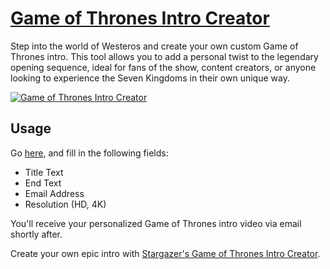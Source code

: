 # [Game of Thrones Intro Creator](https://gostargazer.com/game-of-thrones/)

Step into the world of Westeros and create your own custom Game of Thrones intro. This tool allows you to add a personal twist to the legendary opening sequence, ideal for fans of the show, content creators, or anyone looking to experience the Seven Kingdoms in their own unique way.

[![Game of Thrones Intro Creator](https://img.youtube.com/vi/2cLlQsnLdRQ/maxresdefault.jpg)](https://youtu.be/2cLlQsnLdRQ "Game of Thrones Intro Creator")

## Usage

Go [here](https://gostargazer.com/game-of-thrones/), and fill in the following fields:
- Title Text
- End Text
- Email Address
- Resolution (HD, 4K)

You'll receive your personalized Game of Thrones intro video via email shortly after.

Create your own epic intro with [Stargazer's Game of Thrones Intro Creator](https://gostargazer.com/game-of-thrones/).
